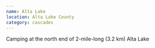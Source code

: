 ```yaml
---
name: Alta Lake
location: Alta Lake County
category: cascades
---
```


Camping at the north end of 2-mile-long (3.2 km) Alta Lake
